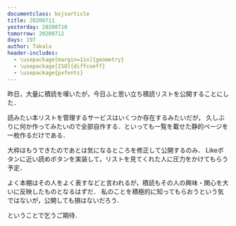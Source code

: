 ```yaml
---
documentclass: bxjsarticle
title: 20200711
yesterday: 20200710
tomorrow: 20200712
days: 197
author: Takala
header-includes:
  - \usepackage[margin=1in]{geometry}
  - \usepackage[ISO]{diffcoeff}
  - \usepackage{pxfonts}
---
```



昨日，大量に積読を嘆いたが，今日ふと思い立ち積読リストを公開することにした．


読みたい本リストを管理するサービスはいくつか存在するみたいだが，
久しぶりに何か作ってみたいので全部自作する．といっても一覧を載せた静的ページを一枚作るだけである．


大枠はもうできたのであとは気になるところを修正して公開するのみ．
Likeボタンに近い読めボタンを実装して，リストを見てくれた人に圧力をかけてもらう予定．



よく本棚はその人をよく表すなどと言われるが，積読もその人の興味・関心を大いに反映したものとなるはずだ．
私のことを積極的に知ってもらおうという気ではないが，公開しても損はないだろう．


ということで乞うご期待．